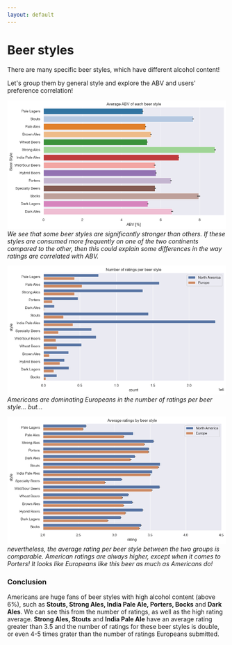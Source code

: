 ```yaml
---
layout: default
---
```


# Beer styles

There are many specific beer styles, which have different alcohol content!

Let's group them by general style and explore the ABV and users' preference correlation!

![ABV by Style](./plots/style_abv.png)
_We see that some beer styles are significantly stronger than others. If these styles are consumed more frequently on one of the two continents compared to the other, then this could explain some differences in the way ratings are correlated with ABV._

![ABV count](./plots/style_count.png)
_Americans are dominating Europeans in the number of ratings per beer style... but..._

![ABV by ratings](./plots/style_rating.png)
_nevertheless, the average rating per beer style between the two groups is comparable. American ratings are always higher, except when it comes to Porters! It looks like Europeans like this beer as much as Americans do!_

### Conclusion

Americans are huge fans of beer styles with high alcohol content (above 6%), such as **Stouts, Strong Ales, India Pale Ale, Porters, Bocks** and **Dark Ales**. We can see this from the number of ratings, as well as the high rating average. **Strong Ales, Stouts** and **India Pale Ale** have an average rating greater than 3.5 and the number of ratings for these beer styles is double, or even 4-5 times grater than the number of ratings Europeans submitted.
